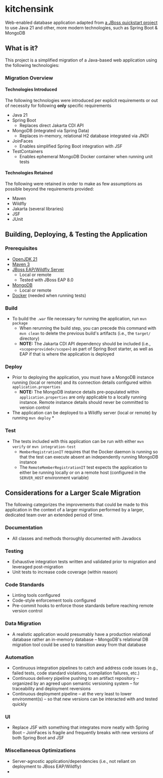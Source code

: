 # kitchensink

Web-enabled database application adapted from [a JBoss quickstart project](https://github.com/jboss-developer/jboss-eap-quickstarts/tree/8.0.x/kitchensink) to use Java 21 and other, more modern technologies, such as Spring Boot & MongoDB

## What is it?

This project is a simplified migration of a Java-based web application using the following technologies:

### Migration Overview
#### Technologies Introduced

The following technologies were introduced per explicit requirements or out of necessity for following **only** specific requirements

* Java 21
* Spring Boot
  * Replaces direct Jakarta CDI API
* MongoDB (integrated via Spring Data)
  * Replaces in-memory, relational H2 database integrated via JNDI
* JoinFaces
  * Enables simplified Spring Boot integration with JSF 
* TestContainers
  * Enables ephemeral MongoDB Docker container when running unit tests

#### Technologies Retained

The following were retained in order to make as few assumptions as possible beyond the requirements provided:

* Maven
* Wildfly
* Jakarta (several libraries)
* JSF
* JUnit

## Building, Deploying, & Testing the Application

### Prerequisites
* [OpenJDK 21](https://openjdk.org/install/)
* [Maven 3](https://maven.apache.org/download.cgi)
* [JBoss EAP/Wildfly Server](https://www.redhat.com/en/technologies/jboss-middleware/application-platform)
  * Local or remote
  * Tested with JBoss EAP 8.0
* [MongoDB](https://www.mongodb.com/docs/manual/administration/install-community/)
  * Local or remote
* [Docker](https://docs.docker.com/engine/install/) (needed when running tests)

### Build

* To build the `.war` file necessary for running the application, run `mvn package`
  * When rerunning the build step, you can precede this command with `mvn clean` to delete the previous build's artifacts (i.e., the `target/` directory)
  * **NOTE:** The Jakarta CDI API dependency should be included (i.e., `<scope>provided</scope>`) as part of Spring Boot starter, as well as EAP if that is where the application is deployed 

### Deploy
* Prior to deploying the application, you must have a MongoDB instance running (local or remote) and its connection details configured within `application.properties`
  * **NOTE:** The MongoDB instance details pre-populated within `application.properties` are only applicable to a locally running instance. Remote instance details should never be committed to version control 
* The application can be deployed to a Wildfly server (local or remote) by running `mvn deploy`
  * 

### Test
* The tests included with this application can be run with either `mvn verify` or `mvn integration-test`
  * `MemberRegistrationIT` requires that the Docker daemon is running so that the test can execute absent an independently running MongoDB instance
  * The `RemoteMemberRegistrationIT` test expects the application to either be running locally or on a remote host (configured in the `SERVER_HOST` environment variable)

## Considerations for a Larger Scale Migration

The following categorizes the improvements that could be made to this application in the context of a larger migration performed by a larger, dedicated team over an extended period of time.

### Documentation

* All classes and methods thoroughly documented with Javadocs

### Testing

* Exhaustive integration tests written and validated prior to migration and leveraged post-migration
* Unit tests to increase code coverage (within reason)

### Code Standards

* Linting tools configured
* Code-style enforcement tools configured
* Pre-commit hooks to enforce those standards before reaching remote version control

### Data Migration

* A realistic application would presumably have a production relational database rather an in-memory database – MongoDB's relational DB migration tool could be used to transition away from that database

### Automation

* Continuous integration pipelines to catch and address code issues (e.g., failed tests, code standard violations, compilation failures, etc.)
* Continuous delivery pipeline pushing to an artifact repository – organized by an agreed upon semantic versioning system – for traceability and deployment reversions
* Continuous deployment pipeline – at the very least to lower environment(s) – so that new versions can be interacted with and tested quickly  

### UI

* Replace JSF with something that integrates more neatly with Spring Boot – JoinFaces is fragile and frequently breaks with new versions of both Spring Boot and JSF

### Miscellaneous Optimizations

* Server-agnostic application/dependencies (i.e., not reliant on deployment to JBoss EAP/Wildfly)
* 
